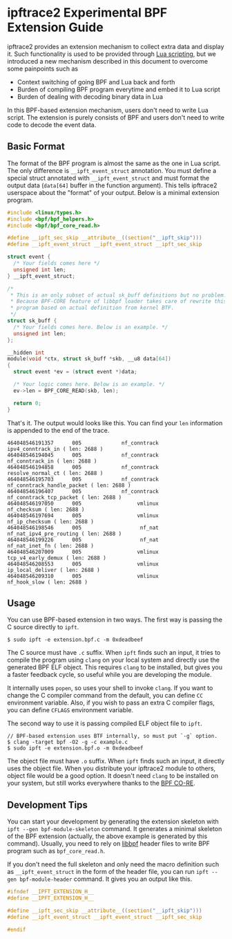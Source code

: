# ipftrace2 Experimental BPF Extension Guide

ipftrace2 provides an extension mechanism to collect extra data and display it.
Such functionality is used to be provided through [Lua scripting](docs/lua_extension.md),
but we introduced a new mechanism described in this document to overcome some painpoints
such as

- Context switching of going BPF and Lua back and forth
- Burden of compiling BPF program everytime and embed it to Lua script
- Burden of dealing with decoding binary data in Lua

In this BPF-based extension mechanism, users don't need to write Lua script. The
extension is purely consists of BPF and users don't need to write code to decode
the event data.

## Basic Format

The format of the BPF program is almost the same as the one in Lua script. The only
difference is `__ipft_event_struct` annotation. You must define a special struct
annotated with `__ipft_event_struct` and must format the output data 
(`data[64]` buffer in the function argument). This tells ipftrace2 userspace
about the "format" of your output. Below is a minimal extension program.

```c
#include <linux/types.h>
#include <bpf/bpf_helpers.h>
#include <bpf/bpf_core_read.h>

#define __ipft_sec_skip __attribute__((section("__ipft_skip")))
#define __ipft_event_struct __ipft_event_struct __ipft_sec_skip

struct event {
  /* Your fields comes here */
  unsigned int len;
} __ipft_event_struct;

/*
 * This is an only subset of actual sk_buff definitions but no problem.
 * Because BPF-CORE feature of libbpf loader takes care of rewrite this
 * program based on actual definition from kernel BTF.
 */
struct sk_buff {
  /* Your fields comes here. Below is an example. */
  unsigned int len;
};

__hidden int
module(void *ctx, struct sk_buff *skb, __u8 data[64])
{
  struct event *ev = (struct event *)data;

  /* Your logic comes here. Below is an example. */
  ev->len = BPF_CORE_READ(skb, len);

  return 0;
}
```

That's it. The output would looks like this. You can find your `len` information is appended to
the end of the trace.

```
464048546191357      005             nf_conntrack                ipv4_conntrack_in ( len: 2688 )
464048546194045      005             nf_conntrack                  nf_conntrack_in ( len: 2688 )
464048546194858      005             nf_conntrack                resolve_normal_ct ( len: 2688 )
464048546195703      005             nf_conntrack       nf_conntrack_handle_packet ( len: 2688 )
464048546196407      005             nf_conntrack          nf_conntrack_tcp_packet ( len: 2688 )
464048546197050      005                  vmlinux                      nf_checksum ( len: 2688 )
464048546197694      005                  vmlinux                   nf_ip_checksum ( len: 2688 )
464048546198546      005                   nf_nat          nf_nat_ipv4_pre_routing ( len: 2688 )
464048546199226      005                   nf_nat                   nf_nat_inet_fn ( len: 2688 )
464048546207009      005                  vmlinux               tcp_v4_early_demux ( len: 2688 )
464048546208553      005                  vmlinux                 ip_local_deliver ( len: 2688 )
464048546209310      005                  vmlinux                     nf_hook_slow ( len: 2688 )
```

## Usage

You can use BPF-based extension in two ways. The first way is passing the C source directly to `ipft`.

```
$ sudo ipft -e extension.bpf.c -m 0xdeadbeef
```

The C source must have `.c` suffix. When `ipft` finds such an input, it tries to compile the program
using `clang` on your local system and directly use the generated BPF ELF object. This requires `clang`
to be installed, but gives you a faster feedback cycle, so useful while you are developing the module.

It internally uses `popen`, so uses your shell to invoke `clang`. If you want to change the C compiler
command from the default, you can define `CC` environment variable. Also, if you wish to pass an extra
C compiler flags, you can define `CFLAGS` environment variable.

The second way to use it is passing compiled ELF object file to `ipft`.

```
// BPF-based extension uses BTF internally, so must put `-g` option.
$ clang -target bpf -O2 -g -c example.c
$ sudo ipft -e extension.bpf.o -m 0xdeadbeef
```

The object file must have `.o` suffix. When `ipft` finds such an input, it directly uses the object
file. When you distribute your ipftrace2 module to others, object file would be a good option. It
doesn't need `clang` to be installed on your system, but still works everywhere thanks to the [BPF
CO-RE](https://nakryiko.com/posts/bpf-core-reference-guide/).

## Development Tips

You can start your development by generating the extension skeleton with
`ipft --gen bpf-module-skeleton` command. It generates a minimal skeleton of the BPF extension (actually,
the above example is generated by this command). Usually, you need to rely on [libbpf](https://github.com/libbpf/libbpf)
header files to write BPF program such as `bpf_core_read.h`.

If you don't need the full skeleton and only need the macro definition such as `__ipft_event_struct` in
the form of the header file, you can run `ipft --gen bpf-module-header` command. It gives you an output
like this.

```c
#ifndef __IPFT_EXTENSION_H__
#define __IPFT_EXTENSION_H__

#define __ipft_sec_skip __attribute__((section("__ipft_skip")))
#define __ipft_event_struct __ipft_event_struct __ipft_sec_skip

#endif
```
